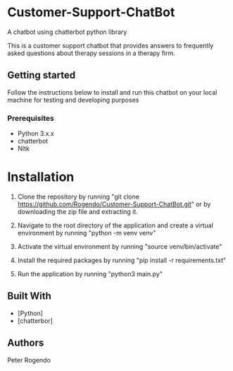 # Customer-Support-ChatBot
A chatbot using chatterbot python library

This is a customer support chatbot that provides answers to frequently asked questions about therapy sessions in a therapy firm.

## Getting started

Follow the instructions below to install and run this chatbot on your local machine for testing and developing purposes

### Prerequisites

- Python 3.x.x
- chatterbot
- Nltk

# Installation

1.  Clone the repository by running "git clone https://github.com/Rogendo/Customer-Support-ChatBot.git"
or by downloading the zip file and extracting it.

2. Navigate to the root directory of the application and create a virtual environment by running "python -m venv venv"

3. Activate the virtual environment by running "source venv/bin/activate"

4. Install the required packages by running "pip install -r requirements.txt"

5. Run the application by running "python3 main.py"


## Built With

- [Python] 
- [chatterbor] 

## Authors
Peter Rogendo
